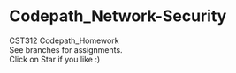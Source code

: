 # Codepath_Network-Security

CST312 Codepath_Homework 
<br>
See branches for assignments.
<br>
Click on Star if you like :)

